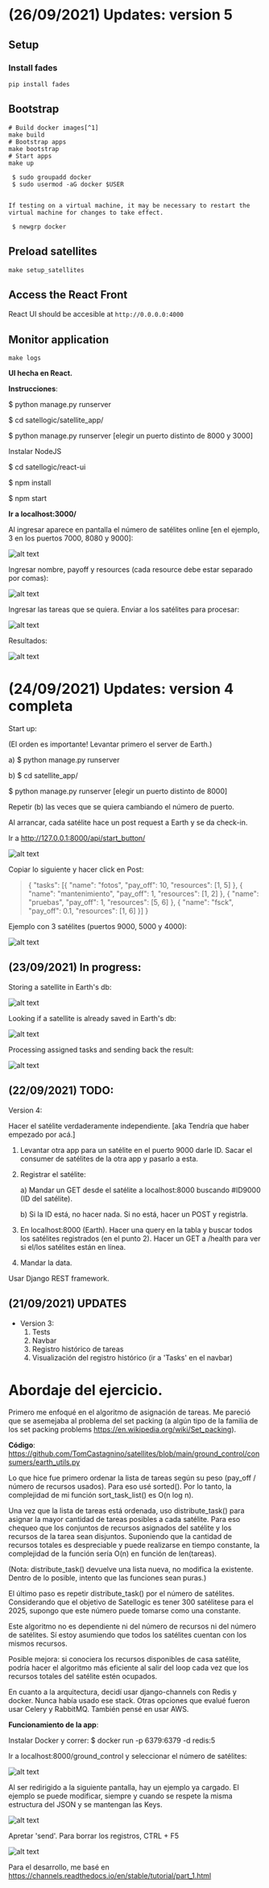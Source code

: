 # (26/09/2021) Updates: version 5

## Setup

### Install fades

```
pip install fades
```

## Bootstrap

```
# Build docker images[^1]
make build
# Bootstrap apps
make bootstrap
# Start apps
make up
```
[^1]: Note to my future self: 
```
 $ sudo groupadd docker
 $ sudo usermod -aG docker $USER


If testing on a virtual machine, it may be necessary to restart the virtual machine for changes to take effect.

 $ newgrp docker 

```

## Preload satellites
```
make setup_satellites
```

## Access the React Front

React UI should be accesible at `http://0.0.0.0:4000`

## Monitor application

```
make logs
```

**UI hecha en React.**

**Instrucciones**:


$ python manage.py runserver

$ cd satellogic/satellite_app/

$ python manage.py runserver [elegir un puerto distinto de 8000 y 3000]


Instalar NodeJS


$ cd satellogic/react-ui

$ npm install

$ npm start


**Ir a localhost:3000/**


Al ingresar aparece en pantalla el número de satélites online [en el ejemplo, 3 en los puertos 7000, 8080 y 9000]:

![alt text](.images/1react.png)

Ingresar nombre, payoff y resources (cada resource debe estar separado por comas):

![alt text](.images/2react.png)

Ingresar las tareas que se quiera.
Enviar a los satélites para procesar:

![alt text](.images/3react.png)

Resultados:

![alt text](.images/4react.png)

# (24/09/2021) Updates: version 4 completa

Start up:

(El orden es importante! Levantar primero el server de Earth.)

a) $ python manage.py runserver

b) $ cd satellite_app/

$ python manage.py runserver [elegir un puerto distinto de 8000]

Repetir (b) las veces que se quiera cambiando el número de puerto.

Al arrancar, cada satélite hace un post request a Earth y se da check-in.

Ir a http://127.0.0.1:8000/api/start_button/

![alt text](.images/1version_4.png)

Copiar lo siguiente y hacer click en Post:

> {
    "tasks": [{
        "name": "fotos",
        "pay_off": 10,
        "resources": [1, 5]
        },
        {
        "name": "mantenimiento",
        "pay_off": 1,
        "resources": [1, 2]
        },
        {
        "name": "pruebas",
        "pay_off": 1,
        "resources": [5, 6]
        },
        {
        "name": "fsck",
        "pay_off": 0.1,
        "resources": [1, 6]
        }]
}



Ejemplo con 3 satélites (puertos 9000, 5000 y 4000):

![alt text](.images/2version_4.png)


## (23/09/2021) In progress:

Storing a satellite in Earth's db:

![alt text](.images/saving_stl.png)

Looking if a satellite is already saved in Earth's db:

![alt text](.images/searching_stl.png)

Processing assigned tasks and sending back the result:

![alt text](.images/response_from_stl.png)


## (22/09/2021) TODO:

Version 4:

Hacer el satélite verdaderamente independiente. [aka Tendría que haber empezado por acá.]

1. Levantar otra app para un satélite en el puerto 9000 darle ID. Sacar el consumer de satélites de la otra app y pasarlo a esta.
2. Registrar el satélite:

	a) Mandar un GET desde el satélite a localhost:8000 buscando #ID9000 (ID del satélite).

	b) Si la ID está, no hacer nada. Si no está, hacer un POST y registrla.

3. En localhost:8000 (Earth). Hacer una query en la tabla y buscar todos los satélites registrados (en el punto 2). Hacer un GET a /health para ver si el/los satélites están en línea.
4. Mandar la data.

Usar Django REST framework.

## (21/09/2021) UPDATES

* Version 3: 
    1. Tests
    2. Navbar
    3. Registro histórico de tareas
    4. Visualización del registro histórico (ir a 'Tasks' en el navbar)



# Abordaje del ejercicio.

Primero me enfoqué en el algoritmo de asignación de tareas. Me pareció que se asemejaba al problema del set packing (a algún tipo de la familia de los set packing problems https://en.wikipedia.org/wiki/Set_packing).

**Código**: https://github.com/TomCastagnino/satellites/blob/main/ground_control/consumers/earth_utils.py

Lo que hice fue primero ordenar la lista de tareas según su peso (pay_off / número de  recursos usados). Para eso usé sorted(). Por lo tanto, la complejidad de mi función sort_task_list() es O(n log n).

Una vez que la lista de tareas está ordenada, uso distribute_task() para asignar la mayor cantidad de tareas posibles a cada satélite. Para eso chequeo que los conjuntos de recursos asignados del satélite y los recursos de la tarea sean disjuntos. Suponiendo que la cantidad de recursos totales es despreciable y puede realizarse en tiempo constante, la complejidad de la función sería O(n) en función de len(tareas).

(Nota: distribute_task() devuelve una lista nueva, no modifica la existente. Dentro de lo posible, intento que las funciones sean puras.)

El último paso es repetir distribute_task() por el número de satélites. Considerando que el objetivo de Satellogic es tener 300 satélitese para el 2025, supongo que este número puede tomarse como una constante.

Este algoritmo no es dependiente ni del número de recursos ni del número de satélites. Sí estoy asumiendo que todos los satélites cuentan con los mismos recursos.

Posible mejora: si conociera los recursos disponibles de casa satélite, podría hacer el algoritmo más eficiente al salir del loop cada vez que los recursos totales del satélite estén ocupados.

En cuanto a la arquitectura, decidí usar django-channels con Redis y docker. Nunca había usado ese stack. Otras opciones que evalué fueron usar Celery y RabbitMQ. También pensé en usar AWS.

**Funcionamiento de la app**:

Instalar Docker y correr: $ docker run -p 6379:6379 -d redis:5

Ir a localhost:8000/ground_control y seleccionar el número de satélites:

![alt text](.images/0_satellogic.png)

Al ser redirigido a la siguiente pantalla, hay un ejemplo ya cargado. El ejemplo se puede modificar, siempre y cuando se respete la misma estructura del JSON y se mantengan las Keys.

![alt text](.images/1_satellogic.png)

Apretar 'send'. Para borrar los registros, CTRL + F5

![alt text](.images/2_satellogic.png)

Para el desarrollo, me basé en https://channels.readthedocs.io/en/stable/tutorial/part_1.html